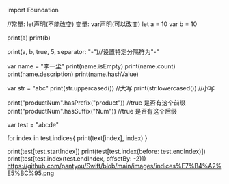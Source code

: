 import Foundation


//常量: let声明(不能改变)  变量: var声明(可以改变)
let a = 10
var b = 10

print(a)
print(b)

print(a, b, true, 5, separator: "-")//设置特定分隔符为"-"

var name = "李一尘" 
print(name.isEmpty)
print(name.count)
print(name.description)
print(name.hashValue)

var str = "abc"
print(str.uppercased()) //大写
print(str.lowercased()) //小写

print("productNum".hasPrefix("product"))  //true 是否有这个前缀
print("productNum".hasSuffix("Num")) //true 是否有这个后缀

var test = "abcde"

for index in test.indices{
    print(text[index], index)
}

print(test[test.startIndex])
print(test[test.index(before: test.endIndex)])
print(test[test.index(test.endIndex, offsetBy: -2)])
https://github.com/pantyou/Swift/blob/main/images/indices%E7%B4%A2%E5%BC%95.png
